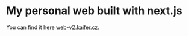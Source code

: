 # My personal web built with next.js

You can find it here [web-v2.kaifer.cz](https://v2.web.kaifer.cz).
